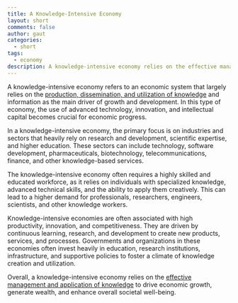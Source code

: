 ```yaml
---
title: A Knowledge-Intensive Economy
layout: short
comments: false
author: gaut
categories:
  - short
tags:
  - economy
description: A knowledge-intensive economy relies on the effective management and application of knowledge to drive economic growth, generate wealth, and enhance overall societal well-being.
---
```

A knowledge-intensive economy refers to an economic system that largely relies on the [production, dissemination, and utilization of knowledge](/knowledge-management/) and information as the main driver of growth and development. In this type of economy, the use of advanced technology, innovation, and intellectual capital becomes crucial for economic progress.

In a knowledge-intensive economy, the primary focus is on industries and sectors that heavily rely on research and development, scientific expertise, and higher education. These sectors can include technology, software development, pharmaceuticals, biotechnology, telecommunications, finance, and other knowledge-based services.

The knowledge-intensive economy often requires a highly skilled and educated workforce, as it relies on individuals with specialized knowledge, advanced technical skills, and the ability to apply them creatively. This can lead to a higher demand for professionals, researchers, engineers, scientists, and other knowledge workers.

Knowledge-intensive economies are often associated with high productivity, innovation, and competitiveness. They are driven by continuous learning, research, and development to create new products, services, and processes. Governments and organizations in these economies often invest heavily in education, research institutions, infrastructure, and supportive policies to foster a climate of knowledge creation and utilization.

Overall, a knowledge-intensive economy relies on the [effective management and application of knowledge](/effective-knowledge-management/) to drive economic growth, generate wealth, and enhance overall societal well-being.